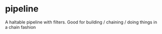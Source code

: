 # pipeline
A haltable pipeline with filters. Good for building / chaining / doing things in a chain fashion
